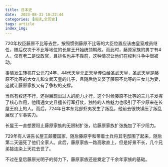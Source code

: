 ```yaml
---
title: 日本史
date:  2023-08-31 10:22:44
categories: [阅读,全历史]
tags: article
index_img: 
---
```

720年权臣藤原不比等去世，按照惯例藤原不比等的大臣位置应该由皇室成员继任，随后仅次于不比等地位的长屋王开始统领朝政。而此时，藤原家族的男丁有4人，仅有老二是议政官，且排名也并不靠前，这种情况让他们在权利斗争中很被动。

事情发生转机在公元724年，44代天皇元正天皇传位给圣武天皇，圣武天皇是藤原不比等的大女儿和文武天皇的儿子，且随后他又娶了藤原不比等的三女儿为妻，这就让藤原家族又有了争权的支撑。

当然有权还不行，还得展现出过人的能力才行。这个时候藤原不比等的三儿子发挥了核心作用，他精通文史且擅长行军打仗，独特的人格魅力也吸引了不少原来在长屋王府上的人。而后，724年日本东北部虾夷发生了叛乱，他前去很快镇压了叛乱展现了军事实力。

长屋王一直想要阻止藤原家族的无限制扩张，给藤原家族扩张施加了不少阻力。

729年有人诬告长屋王颠覆国家，随后藤原宇和带着士兵将其宅邸围了起来，随后第二天逼死了他们全家人。此后，藤原家族一路高歌直上，但是好景不长，几个兄弟接连染上天花去世了。

不过在皇后藤原光明子的努力下，藤原家族还是奠定了千余年家族的基础。